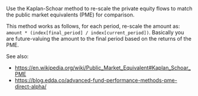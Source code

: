 Use the Kaplan-Schoar method to re-scale the private equity flows to match the
public market equivalents (PME) for comparison.

This method works as follows, for each period, re-scale the amount as:
`amount * (index[final_period] / index[current_period])`.
Basically you are future-valuing the amount to the final period based on the
returns of the PME.

See also:
- <https://en.wikipedia.org/wiki/Public_Market_Equivalent#Kaplan_Schoar_PME>
- <https://blog.edda.co/advanced-fund-performance-methods-pme-direct-alpha/>
